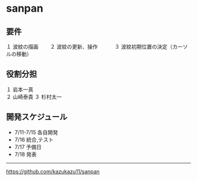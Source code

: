 # sanpan  

## 要件  
１ 波紋の描画　　
２ 波紋の更新、操作　　　
３ 波紋初期位置の決定（カーソルの移動） 
  
## 役割分担  
１ 岩本一真    
２ 山崎泰貴
３ 杉村太一   
  
## 開発スケジュール  
* 7/11-7/15  各自開発  
* 7/16  統合,テスト  
* 7/17  予備日
* 7/18  発表
  
***
<https://github.com/kazukazu11/sanpan>
